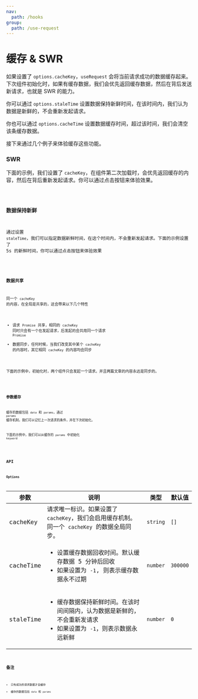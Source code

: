 ```yaml
---
nav:
  path: /hooks
group:
  path: /use-request
---
```


# 缓存 & SWR

如果设置了 `options.cacheKey`，`useRequest` 会将当前请求成功的数据缓存起来。下次组件初始化时，如果有缓存数据，我们会优先返回缓存数据，然后在背后发送新请求，也就是 SWR 的能力。

你可以通过 `options.staleTime` 设置数据保持新鲜时间，在该时间内，我们认为数据是新鲜的，不会重新发起请求。

你也可以通过 `options.cacheTime` 设置数据缓存时间，超过该时间，我们会清空该条缓存数据。

接下来通过几个例子来体验缓存这些功能。

### SWR

下面的示例，我们设置了 `cacheKey`，在组件第二次加载时，会优先返回缓存的内容，然后在背后重新发起请求。你可以通过点击按钮来体验效果。

<code src="./demo/cacheKey.tsx" />

### 数据保持新鲜

通过设置 `staleTime`，我们可以指定数据新鲜时间，在这个时间内，不会重新发起请求。下面的示例设置了 5s 的新鲜时间，你可以通过点击按钮来体验效果

<code src="./demo/staleTime.tsx" />

### 数据共享

同一个 `cacheKey` 的内容，在全局是共享的，这会带来以下几个特性

* 请求 `Promise` 共享，相同的 `cacheKey` 同时只会有一个在发起请求，后发起的会共用同一个请求 `Promise`
* 数据同步，任何时候，当我们改变其中某个 `cacheKey` 的内容时，其它相同 `cacheKey` 的内容均会同步

下面的示例中，初始化时，两个组件只会发起一个请求。并且两篇文章的内容永远是同步的。

<code src="./demo/share.tsx" />

### 参数缓存

缓存的数据包括 `data` 和 `params`，通过 `params` 缓存机制，我们可以记忆上一次请求的条件，并在下次初始化。

下面的示例中，我们可以从缓存的 `params` 中初始化 `keyword`

<code src="./demo/params.tsx" />

## API

### Options

| 参数      | 说明                                                                                                                                    | 类型     | 默认值   |
|-----------|-----------------------------------------------------------------------------------------------------------------------------------------|----------|----------|
| cacheKey  | 请求唯一标识。如果设置了 `cacheKey`，我们会启用缓存机制。同一个 `cacheKey` 的数据全局同步。                                                 | `string` | `[]`     |
| cacheTime | <ul><li> 设置缓存数据回收时间。默认缓存数据 5 分钟后回收 </li><li> 如果设置为 `-1`, 则表示缓存数据永不过期</li></ul>                    | `number` | `300000` |
| staleTime | <ul><li> 缓存数据保持新鲜时间。在该时间间隔内，认为数据是新鲜的，不会重新发请求 </li><li> 如果设置为 `-1`，则表示数据永远新鲜</li></ul> | `number` | `0`      |

## 备注

* 只有成功的请求数据才会缓存
* 缓存的数据包括 `data` 和 `params`
